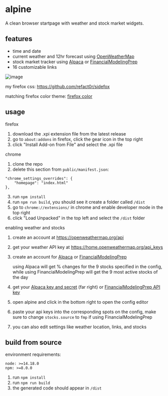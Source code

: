 # alpine

A clean browser startpage with weather and stock market widgets.

## features

- time and date
- current weather and 12hr forecast using [OpenWeatherMap](https://openweathermap.org/api)
- stock market tracker using [Alpaca](https://alpaca.markets) or [FinancialModelingPrep](https://site.financialmodelingprep.com/)
- 16 customizable links

![image](https://user-images.githubusercontent.com/34758569/218351845-fad3989f-3662-4f93-b63b-8955e405596a.png)

my firefox css: <https://github.com/refact0r/sidefox>

matching firefox color theme: [firefox color](https://color.firefox.com/?theme=XQAAAAJnAgAAAAAAAABBqYhm849SCicxcUF-LXcGHf3p79EhVPVQizvzWDHermX3x4Ndce8GU3lAYj6VjlT7trCv4ZbKin9T0uvI5Tl940N20U1li8Ep9D7QNMncKwLWuNp6w3qXhxdSTAv63FusZrSR7Z7r8yI6xNb0fHpi6Lpoy4BNAvZOCmrP64MkQKHQmEm2SdoKO78G3vd5Dc6vPTlMKK9nJ7sHvSJc2GLK-7DThOGDTNXPssZG-syuCqoHAse4AwXl0tqz9kWLF-rNf-DpuxHCHiZNjTONkPKhWSoAbCMkiPef7wAsSDi43MDDhpuVQkUXpo3pztPiMr_QSaHK1ui7jbr0XUA19zHcV_sXn0qBiXbavI9mzghud2EsEjDD__gvIDc)

## usage

firefox

1. download the .xpi extension file from the latest release
2. go to `about:addons` in firefox, click the gear icon in the top right
3. click "Install Add-on from File" and select the .xpi file

chrome

1. clone the repo
2. delete this section from `public/manifest.json`:

```
"chrome_settings_overrides": {
    "homepage": "index.html"
},
```

3. run `npm install`
4. run `npm run build`, you should see it create a folder called `/dist`
5. go to `chrome://extensions/` in chrome and enable developer mode in the top right
6. click "Load Unpacked" in the top left and select the `/dist` folder

enabling weather and stocks

1. create an account at <https://openweathermap.org/api>
2. get your weather API key at <https://home.openweathermap.org/api_keys>
3. create an account for [Alpaca](https://alpaca.markets) or [FinancialModelingPrep](https://site.financialmodelingprep.com/)

   using Alpaca will get % changes for the 9 stocks specified in the config, while using FinancialModelingPrep will get the 9 most active stocks of the day
4. get your [Alpaca key and secret](https://app.alpaca.markets/paper/dashboard/overview) (far right) or [FinancialModelingPrep API key](https://site.financialmodelingprep.com/developer/docs/api-keys)
5. open alpine and click in the bottom right to open the config editor
6. paste your api keys into the corresponding spots on the config, make sure to change `stocks.source` to `fmp` if using FinancialModelingPrep
7. you can also edit settings like weather location, links, and stocks

## build from source

environment requirements:

```
node: >=14.18.0
npm: >=8.0.0
```

1. run `npm install`
2. run `npm run build`
3. the generated code should appear in `/dist`
